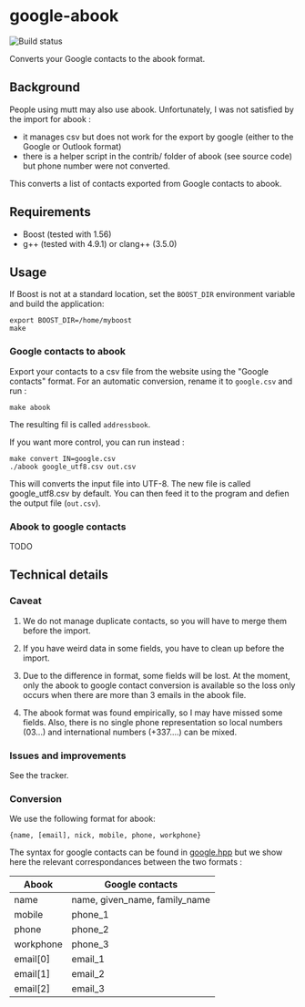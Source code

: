 google-abook
=============

![Build status](https://travis-ci.org/alexDarcy/google-abook.svg)

Converts your Google contacts to the abook format.

## Background

People using mutt may also use abook. Unfortunately, I was not satisfied by the
import for abook :

* it manages csv but does not work for the export by google (either to the
  Google or Outlook format)
* there is a helper script in the contrib/ folder of abook (see source code) but
  phone number were not converted.

This converts a list of contacts exported from Google contacts to abook.

## Requirements

* Boost (tested with 1.56)
* g++ (tested with 4.9.1) or clang++ (3.5.0)

## Usage
If Boost is not at a standard location, set the `BOOST_DIR` environment variable and build the application:

    export BOOST_DIR=/home/myboost
    make

### Google contacts to abook
Export your contacts to a csv file from the website using the "Google contacts"
format. For an automatic conversion, rename it to `google.csv` and run :

    make abook

The resulting fil is called `addressbook`.

If you want more control, you can run instead :

    make convert IN=google.csv
    ./abook google_utf8.csv out.csv

This will converts the input file into UTF-8. The new file is called google_utf8.csv by default.
You can then feed it to the program and defien the output file (`out.csv`).

### Abook to google contacts

TODO

## Technical details
### Caveat
1. We do not manage duplicate contacts, so you will have to merge them before the import.

2. If you have weird data in some fields, you have to clean up before the
   import.

3. Due to the difference in format, some fields will be lost. At the moment, only
the abook to google contact conversion is available so the loss only occurs
when there are more than 3 emails in the abook file.

4. The abook format was found empirically, so I may have missed some fields. Also,
there is no single phone representation so local numbers (03...) and
international numbers (+337....) can be mixed.

### Issues and improvements
See the tracker.

### Conversion
We use the following format for abook:

    {name, [email], nick, mobile, phone, workphone}

The syntax for google contacts can be found in [google.hpp](google.hpp) but we show here the
relevant correspondances between the two formats :

| Abook     | Google contacts                |
------------|---------------------------------
| name      | name, given_name, family_name  |
| mobile    | phone_1                        |
| phone     | phone_2                        |
| workphone | phone_3                        |
| email[0]  | email_1                        |
| email[1]  | email_2                        |
| email[2]  | email_3                        |


